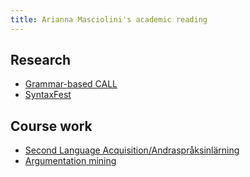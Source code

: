 ```yaml
---
title: Arianna Masciolini's academic reading
---
```


## Research
- [Grammar-based CALL](gbc.md)
- [SyntaxFest](syntax_fest.md)

## Course work
- [Second Language Acquisition/Andraspråksinlärning](sla.md)
- [Argumentation mining](argmining.md)